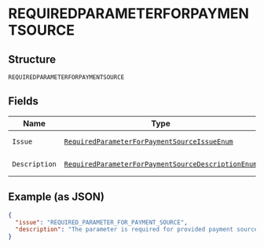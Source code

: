
# REQUIREDPARAMETERFORPAYMENTSOURCE

## Structure

`REQUIREDPARAMETERFORPAYMENTSOURCE`

## Fields

| Name | Type | Tags | Description | Getter | Setter |
|  --- | --- | --- | --- | --- | --- |
| `Issue` | [`RequiredParameterForPaymentSourceIssueEnum`](../../doc/models/required-parameter-for-payment-source-issue-enum.md) | Optional | - | RequiredParameterForPaymentSourceIssueEnum getIssue() | setIssue(RequiredParameterForPaymentSourceIssueEnum issue) |
| `Description` | [`RequiredParameterForPaymentSourceDescriptionEnum`](../../doc/models/required-parameter-for-payment-source-description-enum.md) | Optional | - | RequiredParameterForPaymentSourceDescriptionEnum getDescription() | setDescription(RequiredParameterForPaymentSourceDescriptionEnum description) |

## Example (as JSON)

```json
{
  "issue": "REQUIRED_PARAMETER_FOR_PAYMENT_SOURCE",
  "description": "The parameter is required for provided payment source."
}
```

